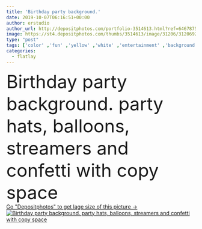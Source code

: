 ```yaml
---
title: 'Birthday party background.'
date: 2019-10-07T06:16:51+00:00
author: erstudio
author_url: http://depositphotos.com/portfolio-3514613.html?ref=64678756
image: https://st4.depositphotos.com/thumbs/3514613/image/31206/312069262/api_thumb_450.jpg?forcejpeg=true
type: "post"
tags: ['color' ,'fun' ,'yellow' ,'white' ,'entertainment' ,'background' ,'colorful' ,'object' ,'view' ,'space' ,'gift' ,'anniversary' ,'birthday' ,'box' ,'celebration' ,'decoration' ,'event' ,'festive' ,'greeting' ,'happy' ,'holiday' ,'present' ,'ribbon' ,'surprise' ,'bright' ,'celebrate' ,'gold' ,'party' ,'abstract' ,'cake' ,'card' ,'frame' ,'pink' ,'year' ,'creative' ,'lay' ,'balloon' ,'candle' ,'flat' ,'invitation' ,'top' ,'streamer' ,'above' ,'carnival' ,'confetti' ,'overhead' ,'copy space' ,'birthday party' ,'flatlay' ]
categories: 
  - flatlay
---
```

<div aling="center">
            <font size="60"> Birthday party background. party hats, balloons, streamers and confetti with copy space</font>   
</div>
<div>
    <a href='https://depositphotos.com/312069262/stock-photo-birthday-party-background.html?ref=64678756' target=_blank > Go "Depositphotos" to get lage size of this picture ->
        <img href='https://depositphotos.com/312069262/stock-photo-birthday-party-background.html?ref=64678756' src='https://st4.depositphotos.com/3514613/31206/i/950/depositphotos_312069262-stock-photo-birthday-party-background.jpg?forcejpeg=true' alt='Birthday party background. party hats, balloons, streamers and confetti with copy space' >
    </a>
</div>
